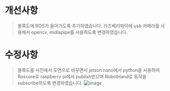 # 개선사항
> 블록도에 ROS가 들어가도록 추가하였습니다.
> 라즈베리파이에 usb 카메라를 사용해서 opencv, midiapipe를 사용하도록 변경하였습니다.

# 수정사항
> 블록도를 사진에서 도면으로 바꾸면서 jetson nano에서 python을 사용하여 Roscore로 raspberry pi에서 publish받으며 RobotHand로 동작을 subscribe하도록 변경하였습니다.
![image](https://user-images.githubusercontent.com/103232858/173008988-e92ca7eb-7532-42db-b3a9-a07a52a2e95a.png)
